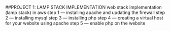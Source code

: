  
##PROJECT 1: LAMP STACK IMPLEMENTATION
web stack implementation (lamp stack) in aws
step 1 — installing apache and updating the firewall
step 2 — installing mysql
step 3 — installing php
step 4 — creating a virtual host for your website using apache
step 5 — enable php on the website
